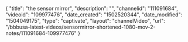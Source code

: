 {
    "title": "the sensor mirror",
    "description": "",
    "channelid": "111091684",
    "videoid": "109977476",
    "date_created": "1502520344",
    "date_modified": "1504049175",
    "type": "captivate",
    "layout": "channelVideo",
    "url": "\/bbbusa-latest-videos\/sensormirror-shortened-1080-mov-2-notes\/111091684-109977476"
}